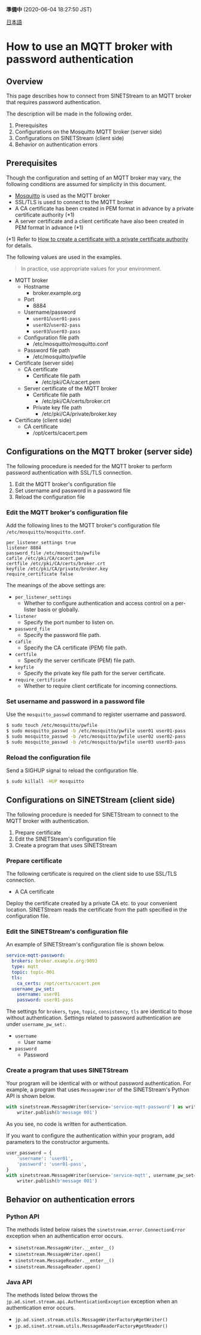 **準備中** (2020-06-04 18:27:50 JST)

<!--
Copyright (C) 2020 National Institute of Informatics

Licensed to the Apache Software Foundation (ASF) under one
or more contributor license agreements.  See the NOTICE file
distributed with this work for additional information
regarding copyright ownership.  The ASF licenses this file
to you under the Apache License, Version 2.0 (the
"License"); you may not use this file except in compliance
with the License.  You may obtain a copy of the License at

  http://www.apache.org/licenses/LICENSE-2.0

Unless required by applicable law or agreed to in writing,
software distributed under the License is distributed on an
"AS IS" BASIS, WITHOUT WARRANTIES OR CONDITIONS OF ANY
KIND, either express or implied.  See the License for the
specific language governing permissions and limitations
under the License.
-->

[日本語](mqtt-authentication-password.md)

# How to use an MQTT broker with password authentication

## Overview

This page describes how to connect from SINETStream to an MQTT broker that requires password authentication.

The description will be made in the following order.

1. Prerequisites
1. Configurations on the Mosquitto MQTT broker (server side)
1. Configurations on SINETStream (client side)
1. Behavior on authentication errors

## Prerequisites

Though the configuration and setting of an MQTT broker may vary, the following conditions are assumed for simplicity in this document.

* [Mosquitto](https://mosquitto.org/) is used as the MQTT broker
* SSL/TLS is used to connect to the MQTT broker
* A CA certificate has been created in PEM format in advance by a private certificate authority (*1)
* A server certificate and a client certificate have also been created in PEM format in advance (*1)

(*1) Refer to [How to create a certificate with a private certificate authority](certificate.en.md) for details.

The following values are used in the examples.
> In practice, use appropriate values for your environment.

* MQTT broker
    * Hostname
        * broker.example.org
    * Port
        * 8884
    * Username/password
        * `user01`/`user01-pass`
        * `user02`/`user02-pass`
        * `user03`/`user03-pass`
    * Configuration file path
        * /etc/mosquitto/mosquitto.conf
    * Password file path
        * /etc/mosquitto/pwfile
* Certificate (server side)
    * CA certificate
        * Certificate file path
            * /etc/pki/CA/cacert.pem
    * Server certificate of the MQTT broker
        * Certificate file path
            * /etc/pki/CA/certs/broker.crt
        * Private key file path
            * /etc/pki/CA/private/broker.key
* Certificate (client side)
    * CA certificate
        * /opt/certs/cacert.pem

## Configurations on the MQTT broker (server side)

The following procedure is needed for the MQTT broker to perform password authentication with SSL/TLS connection.

1. Edit the MQTT broker's configuration file
1. Set username and password in a password file
1. Reload the configuration file

### Edit the MQTT broker's configuration file

Add the following lines to the MQTT broker's configuration file `/etc/mosquitto/mosquitto.conf`.

```properties
per_listener_settings true
listener 8884
password_file /etc/mosquitto/pwfile
cafile /etc/pki/CA/cacert.pem
certfile /etc/pki/CA/certs/broker.crt
keyfile /etc/pki/CA/private/broker.key
require_certificate false
```

The meanings of the above settings are:

* `per_listener_settings`
    * Whether to configure authentication and access control on a per-lister basis or globally.
* `listener`
    * Specify the port number to listen on.
* `password_file`
    * Specify the password file path.
* `cafile`
    * Specify the CA certificate (PEM) file path.
* `certfile`
    * Specify the server certificate (PEM) file path.
* `keyfile`
    * Specify the private key file path for the server certificate.
* `require_certificate`
    * Whether to require client certificate for incoming connections.

### Set username and password in a password file

Use the `mosquitto_passwd` command to register username and password.

```bash
$ sudo touch /etc/mosquitto/pwfile
$ sudo mosquitto_passwd -b /etc/mosquitto/pwfile user01 user01-pass
$ sudo mosquitto_passwd -b /etc/mosquitto/pwfile user02 user02-pass
$ sudo mosquitto_passwd -b /etc/mosquitto/pwfile user03 user03-pass
```

### Reload the configuration file

Send a SIGHUP signal to reload the configuration file.

```bash
$ sudo killall -HUP mosquitto
```

## Configurations on SINETStream (client side)

The following procedure is needed for SINETStream to connect to the MQTT broker with authentication.

1. Prepare certificate
1. Edit the SINETStream's configuration file
1. Create a program that uses SINETStream

### Prepare certificate

The following certificate is required on the client side to use SSL/TLS connection.

* A CA certificate

Deploy the certificate created by a private CA etc. to your convenient location.
SINETStream reads the certificate from the path specified in the configuration file.

### Edit the SINETStream's configuration file

An example of SINETStream's configuration file is shown below.

```yaml
service-mqtt-password:
  brokers: broker.example.org:9093
  type: mqtt
  topic: topic-001
  tls:
    ca_certs: /opt/certs/cacert.pem
  username_pw_set:
    username: user01
    password: user01-pass
```

The settings for `brokers`, `type`, `topic`, `consistency`, `tls` are identical to those without authentication.
Settings related to password authentication are under `username_pw_set:`.

* `username`
    * User name
* `password`
    * Password

### Create a program that uses SINETStream

Your program will be identical with or without password authentication.
For example, a program that uses `MessageWriter` of the SINETStream's Python API is shown below.

```python
with sinetstream.MessageWriter(service='service-mqtt-password') as writer:
    writer.publish(b'message 001')
```

As you see, no code is written for authentication.

If you want to configure the authentication within your program, add parameters to the constructor arguments.

```python
user_password = {
    'username': 'user01',
    'password': 'user01-pass',
}
with sinetstream.MessageWriter(service='service-mqtt', username_pw_set=user_password) as writer:
    writer.publish(b'message 001')
```

## Behavior on authentication errors

### Python API

The methods listed below raises the `sinetstream.error.ConnectionError` exception when an authentication error occurs.

* `sinetstream.MessageWriter.__enter__()`
* `sinetstream.MessageWriter.open()`
* `sinetstream.MessageReader.__enter__()`
* `sinetstream.MessageReader.open()`

### Java API

The methods listed below throws the `jp.ad.sinet.stream.api.AuthenticationException` exception when an authentication error occurs.

* `jp.ad.sinet.stream.utils.MessageWriterFactory#getWriter()`
* `jp.ad.sinet.stream.utils.MessageReaderFactory#getReader()`
